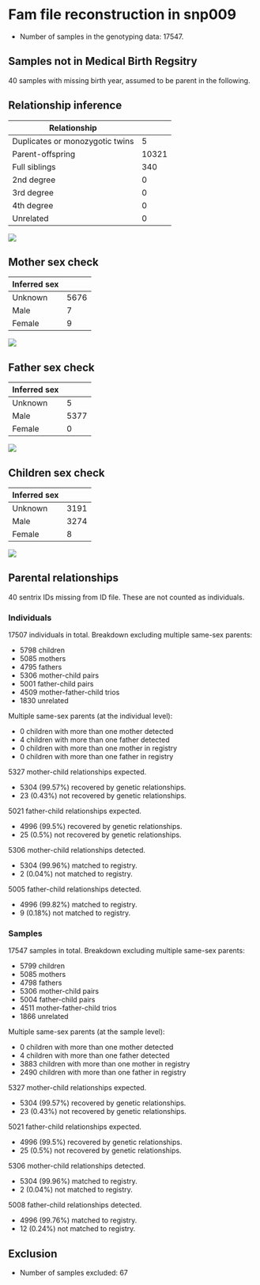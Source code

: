 # Fam file reconstruction in snp009
- Number of samples in the genotyping data: 17547.
## Samples not in Medical Birth Regsitry
40 samples with missing birth year, assumed to be parent in the following.
## Relationship inference
| Relationship |   |
| ------------ | - |
| Duplicates or monozygotic twins| 5 |
| Parent-offspring| 10321 |
| Full siblings| 340 |
| 2nd degree| 0 |
| 3rd degree| 0 |
| 4th degree| 0 |
| Unrelated| 0 |

![](fam_reconstruction/ibd_plot.png)
## Mother sex check
| Inferred sex |   |
| ------------ | - |
| Unknown | 5676 |
| Male | 7 |
| Female | 9 |

![](fam_reconstruction/mother_sex_plot.png)
## Father sex check
| Inferred sex |   |
| ------------ | - |
| Unknown | 5 |
| Male | 5377 |
| Female | 0 |

![](fam_reconstruction/father_sex_plot.png)
## Children sex check
| Inferred sex |   |
| ------------ | - |
| Unknown | 3191 |
| Male | 3274 |
| Female | 8 |

![](fam_reconstruction/children_sex_plot.png)
## Parental relationships
40 sentrix IDs missing from ID file. These are not counted as individuals.
###  Individuals
17507 individuals in total. Breakdown excluding multiple same-sex parents:
 -  5798 children
 -  5085 mothers
 -  4795 fathers
 -  5306 mother-child pairs
 -  5001 father-child pairs
 -  4509 mother-father-child trios
 -  1830 unrelated

Multiple same-sex parents (at the individual level):
 -  0 children with more than one mother detected
 -  4 children with more than one father detected
 -  0 children with more than one mother in registry
 -  0 children with more than one father in registry

5327 mother-child relationships expected.
- 5304 (99.57%) recovered by genetic relationships.
- 23 (0.43%) not recovered by genetic relationships.


5021 father-child relationships expected.
- 4996 (99.5%) recovered by genetic relationships.
- 25 (0.5%) not recovered by genetic relationships.


5306 mother-child relationships detected.
- 5304 (99.96%) matched to registry.
- 2 (0.04%) not matched to registry.


5005 father-child relationships detected.
- 4996 (99.82%) matched to registry.
- 9 (0.18%) not matched to registry.


###  Samples
17547 samples in total. Breakdown excluding multiple same-sex parents:
 -  5799 children
 -  5085 mothers
 -  4798 fathers
 -  5306 mother-child pairs
 -  5004 father-child pairs
 -  4511 mother-father-child trios
 -  1866 unrelated

Multiple same-sex parents (at the sample level):
 -  0 children with more than one mother detected
 -  4 children with more than one father detected
 -  3883 children with more than one mother in registry
 -  2490 children with more than one father in registry

5327 mother-child relationships expected.
- 5304 (99.57%) recovered by genetic relationships.
- 23 (0.43%) not recovered by genetic relationships.


5021 father-child relationships expected.
- 4996 (99.5%) recovered by genetic relationships.
- 25 (0.5%) not recovered by genetic relationships.


5306 mother-child relationships detected.
- 5304 (99.96%) matched to registry.
- 2 (0.04%) not matched to registry.


5008 father-child relationships detected.
- 4996 (99.76%) matched to registry.
- 12 (0.24%) not matched to registry.


## Exclusion
- Number of samples excluded: 67
